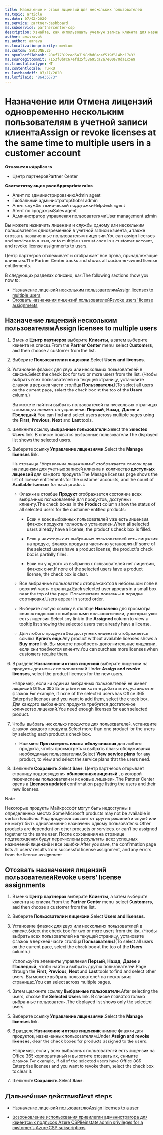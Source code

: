 ```yaml
---
title: Назначение и отзыв лицензий для нескольких пользователей
ms.topic: article
ms.date: 07/02/2020
ms.service: partner-dashboard
ms.subservice: partnercenter-csp
description: Узнайте, как использовать учетную запись клиента для назначения или отзыва лицензий и служб одному пользователю или нескольким пользователям одновременно.
author: amitravat
ms.author: amrava
ms.localizationpriority: medium
ms.custom: SEOJUNE.20
ms.openlocfilehash: 20ef77322ced5a7198dbd0ecaf519f614bc17a32
ms.sourcegitcommit: 7153f0b8c67efd35f58695ca2a7e00e70da1c5e9
ms.translationtype: MT
ms.contentlocale: ru-RU
ms.lasthandoff: 07/17/2020
ms.locfileid: "86435573"
---
```

# <a name="assign-or-revoke-licenses-at-the-same-time-to-multiple-users-in-a-customer-account"></a><span data-ttu-id="ec888-103">Назначение или Отмена лицензий одновременно нескольким пользователям в учетной записи клиента</span><span class="sxs-lookup"><span data-stu-id="ec888-103">Assign or revoke licenses at the same time to multiple users in a customer account</span></span>

<span data-ttu-id="ec888-104">**Относится к**</span><span class="sxs-lookup"><span data-stu-id="ec888-104">**Applies to**</span></span>

- <span data-ttu-id="ec888-105">Центр партнеров</span><span class="sxs-lookup"><span data-stu-id="ec888-105">Partner Center</span></span>

<span data-ttu-id="ec888-106">**Соответствующие роли**</span><span class="sxs-lookup"><span data-stu-id="ec888-106">**Appropriate roles**</span></span>

- <span data-ttu-id="ec888-107">Агент по администрированию</span><span class="sxs-lookup"><span data-stu-id="ec888-107">Admin agent</span></span>
- <span data-ttu-id="ec888-108">Глобальный администратор</span><span class="sxs-lookup"><span data-stu-id="ec888-108">Global admin</span></span>
- <span data-ttu-id="ec888-109">Агент службы технической поддержки</span><span class="sxs-lookup"><span data-stu-id="ec888-109">Helpdesk agent</span></span>
- <span data-ttu-id="ec888-110">Агент по продажам</span><span class="sxs-lookup"><span data-stu-id="ec888-110">Sales agent</span></span>
- <span data-ttu-id="ec888-111">Администратор управления пользователями</span><span class="sxs-lookup"><span data-stu-id="ec888-111">User management admin</span></span>

<span data-ttu-id="ec888-112">Вы можете назначить лицензии и службы одному или нескольким пользователям одновременной в учетной записи клиента, а также отозвать назначенные пользователям лицензии.</span><span class="sxs-lookup"><span data-stu-id="ec888-112">You can assign licenses and services to a user, or to multiple users at once in a customer account, and revoke license assignments to users.</span></span>

<span data-ttu-id="ec888-113">Центр партнеров отслеживает и отображает все права, принадлежащие клиентам.</span><span class="sxs-lookup"><span data-stu-id="ec888-113">The Partner Center tracks and shows all customer-owned license entitlements.</span></span>

<span data-ttu-id="ec888-114">В следующих разделах описано, как:</span><span class="sxs-lookup"><span data-stu-id="ec888-114">The following sections show you how to:</span></span>
- [<span data-ttu-id="ec888-115">Назначение лицензий нескольким пользователям</span><span class="sxs-lookup"><span data-stu-id="ec888-115">Assign licenses to multiple users</span></span>](#assign-licenses-to-groups)
- [<span data-ttu-id="ec888-116">Отозвать назначения лицензий пользователей</span><span class="sxs-lookup"><span data-stu-id="ec888-116">Revoke users' license assignments</span></span>](#revoking-licenses)

<a href="" id="assign-licenses-to-groups"></a>
## <a name="assign-licenses-to-multiple-users"></a><span data-ttu-id="ec888-117">Назначение лицензий нескольким пользователям</span><span class="sxs-lookup"><span data-stu-id="ec888-117">Assign licenses to multiple users</span></span>

1. <span data-ttu-id="ec888-118">В меню **Центр партнеров** выберите **Клиенты**, а затем выберите клиента из списка.</span><span class="sxs-lookup"><span data-stu-id="ec888-118">From the **Partner Center** menu, select **Customers**, and then choose a customer from the list.</span></span>

2. <span data-ttu-id="ec888-119">Выберите **Пользователи и лицензии**.</span><span class="sxs-lookup"><span data-stu-id="ec888-119">Select **Users and licenses**.</span></span>

3. <span data-ttu-id="ec888-120">Установите флажок для двух или нескольких пользователей в списке.</span><span class="sxs-lookup"><span data-stu-id="ec888-120">Select the check box for two or more users from the list.</span></span> <span data-ttu-id="ec888-121">(Чтобы выбрать всех пользователей на текущей страницу, установите флажок в верхней части столбца **Пользователи**.)</span><span class="sxs-lookup"><span data-stu-id="ec888-121">(To select all users on the current page, select the check box at the top of the **Users** column.)</span></span>

    <span data-ttu-id="ec888-122">Вы можете найти и выбрать пользователей на нескольких страницах с помощью элементов управления **Первый**, **Назад**, **Далее** и **Последний**.</span><span class="sxs-lookup"><span data-stu-id="ec888-122">You can find and select users across multiple pages using the **First**, **Previous**, **Next** and **Last** tools.</span></span>

4. <span data-ttu-id="ec888-123">Щелкните ссылку **Выбранные пользователи**.</span><span class="sxs-lookup"><span data-stu-id="ec888-123">Select the **Selected Users** link.</span></span> <span data-ttu-id="ec888-124">В списке появятся выбранные пользователи.</span><span class="sxs-lookup"><span data-stu-id="ec888-124">The displayed list shows the selected users.</span></span>

5. <span data-ttu-id="ec888-125">Выберите ссылку **Управление лицензиями**.</span><span class="sxs-lookup"><span data-stu-id="ec888-125">Select the **Manage licenses** link.</span></span>

    <span data-ttu-id="ec888-126">На странице "Управление лицензиями" отображается список прав на лицензии для учетных записей клиента и количество **доступных лицензий** для каждого продукта.</span><span class="sxs-lookup"><span data-stu-id="ec888-126">The Manage licenses page shows the list of license entitlements for the customer accounts, and the count of **Available licenses** for each product.</span></span>

    - <span data-ttu-id="ec888-127">Флажки в столбце **Продукт** отображается состояние всех выбранных пользователей для продуктов, доступных клиенту.</span><span class="sxs-lookup"><span data-stu-id="ec888-127">The check boxes in the **Product** column show the status of all selected users for the customer-entitled products:</span></span>

       - <span data-ttu-id="ec888-128">Если у всех выбранных пользователей уже есть лицензия, флажок продукта полностью установлен.</span><span class="sxs-lookup"><span data-stu-id="ec888-128">When all selected users already have a license, the product's check box is filled.</span></span>

       - <span data-ttu-id="ec888-129">Если у некоторых из выбранных пользователей есть лицензия на продукт, флажок продукта частично установлен.</span><span class="sxs-lookup"><span data-stu-id="ec888-129">If some of the selected users have a product license, the product's check box is partially filled.</span></span>

       - <span data-ttu-id="ec888-130">Если ни у одного из выбранных пользователей нет лицензии, флажок снят.</span><span class="sxs-lookup"><span data-stu-id="ec888-130">If none of the selected users have a product license, the check box is clear.</span></span>

    - <span data-ttu-id="ec888-131">Все выбранные пользователи отображаются в небольшом поле в верхней части страницы.</span><span class="sxs-lookup"><span data-stu-id="ec888-131">Each selected user appears in a small box near the top of the page.</span></span> <span data-ttu-id="ec888-132">Пользователи показаны в порядке сортировки.</span><span class="sxs-lookup"><span data-stu-id="ec888-132">Users appear in sorted order.</span></span>

    - <span data-ttu-id="ec888-133">Выберите любую ссылку в столбце **Назначено** для просмотра списка подсказок с выбранными пользователями, у которых уже есть лицензии.</span><span class="sxs-lookup"><span data-stu-id="ec888-133">Select any link in the **Assigned** column to view a tooltip list showing the selected users that already have a license.</span></span>

    - <span data-ttu-id="ec888-134">Для любого продукта без доступных лицензий отображается ссылка **Купить еще**.</span><span class="sxs-lookup"><span data-stu-id="ec888-134">Any product without available licenses shows a **Buy more** link.</span></span> <span data-ttu-id="ec888-135">Вы можете приобрести дополнительные лицензии, если они требуются клиенту.</span><span class="sxs-lookup"><span data-stu-id="ec888-135">You can purchase more licenses when customers require them.</span></span>

6. <span data-ttu-id="ec888-136">В разделе **Назначение и отзыв лицензий** выберите лицензии на продукты для новых пользователей.</span><span class="sxs-lookup"><span data-stu-id="ec888-136">Under **Assign and revoke licenses**, select the product licenses for the new users.</span></span> 

   <span data-ttu-id="ec888-137">Например, если ни один из выбранных пользователей не имеет лицензий Office 365 Enterprise и вы хотите добавить их, установите флажок.</span><span class="sxs-lookup"><span data-stu-id="ec888-137">For example, if none of the selected users has Office 365 Enterprise licenses and you want to add them, select the check box.</span></span> <span data-ttu-id="ec888-138">Для каждого выбранного продукта требуется достаточное количество лицензий.</span><span class="sxs-lookup"><span data-stu-id="ec888-138">You need enough licenses for each selected product.</span></span>

7. <span data-ttu-id="ec888-139">Чтобы выбрать несколько продуктов для пользователей, установите флажок каждого продукта.</span><span class="sxs-lookup"><span data-stu-id="ec888-139">Select more than one product for the users by selecting each product's check box.</span></span>
    -   <span data-ttu-id="ec888-140">Нажмите **Просмотреть планы обслуживания** для любого продукта, чтобы просмотреть и выбрать планы обслуживания необходимые пользователям.</span><span class="sxs-lookup"><span data-stu-id="ec888-140">Select **View service plans** for any product, to view and select the service plans that the users need.</span></span>

8. <span data-ttu-id="ec888-141">Щелкните **Сохранить**.</span><span class="sxs-lookup"><span data-stu-id="ec888-141">Select **Save**.</span></span> <span data-ttu-id="ec888-142">Центр партнеров открывает страницу подтверждения **обновленных лицензий** , в которой перечислены пользователи и их новые лицензии.</span><span class="sxs-lookup"><span data-stu-id="ec888-142">The Partner Center opens a **Licenses updated** confirmation page listing the users and their new licenses.</span></span>

>[!NOTE]
><span data-ttu-id="ec888-143">Некоторые продукты Майкрософт могут быть недоступны в определенных местах.</span><span class="sxs-lookup"><span data-stu-id="ec888-143">Some Microsoft products may not be available in certain locations.</span></span> <span data-ttu-id="ec888-144">Ряд продуктов зависит от других решений и служб или не могут быть одновременно назначены одному пользователю.</span><span class="sxs-lookup"><span data-stu-id="ec888-144">Other products are dependent on other products or services, or can't be assigned together to the same user.</span></span> <span data-ttu-id="ec888-145">После сохранения на странице подтверждения будут перечислены результаты всех успешных назначений лицензий и все ошибки.</span><span class="sxs-lookup"><span data-stu-id="ec888-145">After you save, the confirmation page lists all users' results from successful license assignment, and any errors from the license assignment.</span></span>

<a href="" id="revoking-licenses"></a>
## <a name="revoke-users-license-assignments"></a><span data-ttu-id="ec888-146">Отозвать назначения лицензий пользователей</span><span class="sxs-lookup"><span data-stu-id="ec888-146">Revoke users' license assignments</span></span>

1. <span data-ttu-id="ec888-147">В меню **Центр партнеров** выберите **Клиенты**, а затем выберите клиента из списка.</span><span class="sxs-lookup"><span data-stu-id="ec888-147">From the **Partner Center** menu, select **Customers**, and then choose a customer from the list.</span></span>

2. <span data-ttu-id="ec888-148">Выберите **Пользователи и лицензии**.</span><span class="sxs-lookup"><span data-stu-id="ec888-148">Select **Users and licenses**.</span></span>

3. <span data-ttu-id="ec888-149">Установите флажок для двух или нескольких пользователей в списке.</span><span class="sxs-lookup"><span data-stu-id="ec888-149">Select the check box for two or more users from the list.</span></span> <span data-ttu-id="ec888-150">(Чтобы выбрать всех пользователей на текущей страницу, установите флажок в верхней части столбца **Пользователи**.)</span><span class="sxs-lookup"><span data-stu-id="ec888-150">(To select all users on the current page, select the check box at the top of the **Users** column.)</span></span>

    <span data-ttu-id="ec888-151">Используйте элементы управления **Первый**, **Назад**, **Далее** и **Последний**, чтобы найти и выбрать других пользователей.</span><span class="sxs-lookup"><span data-stu-id="ec888-151">Page through the **First**, **Previous**, **Next** and **Last** tools to find and select other users.</span></span> <span data-ttu-id="ec888-152">Вы можете выбрать пользователей на нескольких страницах.</span><span class="sxs-lookup"><span data-stu-id="ec888-152">You can select across multiple pages.</span></span>

4. <span data-ttu-id="ec888-153">Затем щелкните ссылку **Выбранные пользователи**.</span><span class="sxs-lookup"><span data-stu-id="ec888-153">After selecting the users, choose the **Selected Users** link.</span></span> <span data-ttu-id="ec888-154">В списке появятся только выбранные пользователи.</span><span class="sxs-lookup"><span data-stu-id="ec888-154">The displayed list shows only the selected users.</span></span>

5. <span data-ttu-id="ec888-155">Выберите ссылку **Управление лицензиями**.</span><span class="sxs-lookup"><span data-stu-id="ec888-155">Select the **Manage licenses** link.</span></span>

6. <span data-ttu-id="ec888-156">В разделе **Назначение и отзыв лицензий**снимите флажки для продуктов, назначенных пользователям.</span><span class="sxs-lookup"><span data-stu-id="ec888-156">Under **Assign and revoke licenses**, clear the check boxes for products assigned to the users.</span></span>

   <span data-ttu-id="ec888-157">Например, если у всех выбранных пользователей есть лицензии на Office 365 корпоративный и вы хотите отозвать их, снимите флажок.</span><span class="sxs-lookup"><span data-stu-id="ec888-157">For example, if all of the selected users have Office 365 Enterprise licenses and you want to revoke them, select the check box to clear it.</span></span>

7. <span data-ttu-id="ec888-158">Щелкните **Сохранить**.</span><span class="sxs-lookup"><span data-stu-id="ec888-158">Select **Save**.</span></span>

## <a name="next-steps"></a><span data-ttu-id="ec888-159">Дальнейшие действия</span><span class="sxs-lookup"><span data-stu-id="ec888-159">Next steps</span></span>

- [<span data-ttu-id="ec888-160">Назначение лицензий пользователю</span><span class="sxs-lookup"><span data-stu-id="ec888-160">Assign licenses to a user</span></span>](assign-licenses-to-users.md)

- [<span data-ttu-id="ec888-161">Возобновление использования привилегий администратора для клиентских подписок Azure CSP</span><span class="sxs-lookup"><span data-stu-id="ec888-161">Reinstate admin privileges for a customer's Azure CSP subscriptions</span></span>](revoke-reinstate-csp.md)